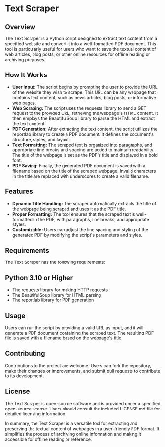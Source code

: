 # Text Scraper

## Overview
The Text Scraper is a Python script designed to extract text content from a specified website and convert it into a well-formatted PDF document. This tool is particularly useful for users who want to save the textual content of web articles, blog posts, or other online resources for offline reading or archiving purposes.

## How It Works
- **User Input:** The script begins by prompting the user to provide the URL of the website they wish to scrape. This URL can be any webpage that contains text content, such as news articles, blog posts, or informative web pages.
- **Web Scraping:** The script uses the requests library to send a GET request to the provided URL, retrieving the webpage's HTML content. It then employs the BeautifulSoup library to parse the HTML and extract the text content.
- **PDF Generation:** After extracting the text content, the script utilizes the reportlab library to create a PDF document. It defines the document's structure, styles, and layout.
- **Text Formatting:** The scraped text is organized into paragraphs, and appropriate line breaks and spacing are added to maintain readability. The title of the webpage is set as the PDF's title and displayed in a bold font.
- **PDF Saving:** Finally, the generated PDF document is saved with a filename based on the title of the scraped webpage. Invalid characters in the title are replaced with underscores to create a valid filename.

## Features
- **Dynamic Title Handling:** The scraper automatically extracts the title of the webpage being scraped and uses it as the PDF title.
- **Proper Formatting:** The tool ensures that the scraped text is well-formatted in the PDF, with paragraphs, line breaks, and appropriate styles.
- **Customizable:** Users can adjust the line spacing and styling of the generated PDF by modifying the script's parameters and styles.

## Requirements
The Text Scraper has the following requirements:

## Python 3.10 or Higher
- The requests library for making HTTP requests
- The BeautifulSoup library for HTML parsing
- The reportlab library for PDF generation

## Usage
Users can run the script by providing a valid URL as input, and it will generate a PDF document containing the scraped text. The resulting PDF file is saved with a filename based on the webpage's title.

## Contributing
Contributions to the project are welcome. Users can fork the repository, make their changes or improvements, and submit pull requests to contribute to its development.

## License
The Text Scraper is open-source software and is provided under a specified open-source license. Users should consult the included LICENSE.md file for detailed licensing information.

In summary, the Text Scraper is a versatile tool for extracting and preserving the textual content of webpages in a user-friendly PDF format. It simplifies the process of archiving online information and making it accessible for offline reading or reference.
